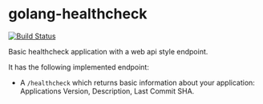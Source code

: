 # golang-healthcheck

[![Build Status](https://travis-ci.org/gugahoi/golang-healthcheck.svg?branch=master)](https://travis-ci.org/gugahoi/golang-healthcheck)

Basic healthcheck application with a web api style endpoint.

It has the following implemented endpoint:

- A `/healthcheck` which returns basic information about your application: Applications Version, Description, Last Commit SHA.
